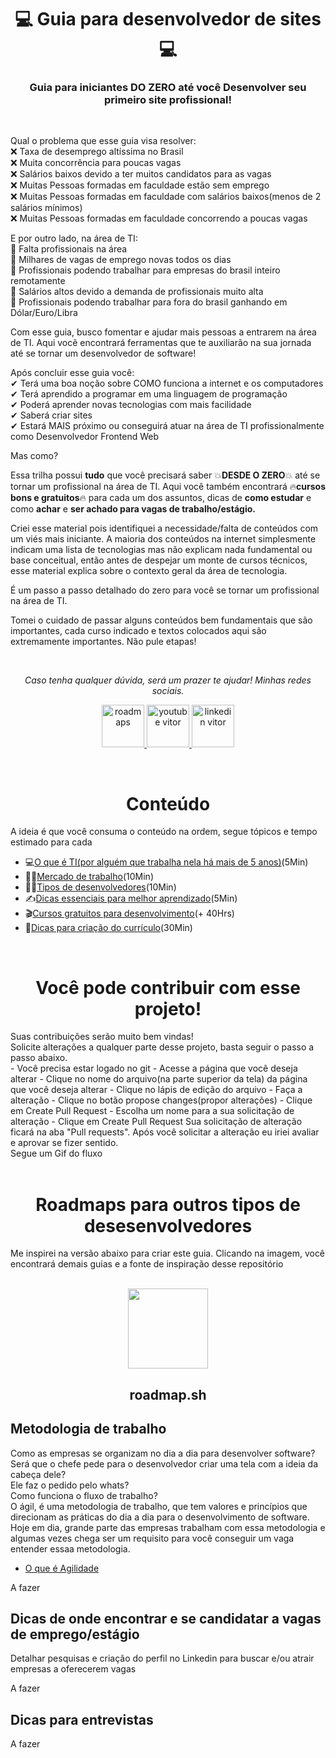 <h1 align="center">💻 Guia para desenvolvedor de sites 💻</h1> 
<h3 align="center">Guia para iniciantes DO ZERO até você Desenvolver seu primeiro site profissional! </h3><br />

Qual o problema que esse guia visa resolver:
<br /> ❌ Taxa de desemprego altíssima no Brasil
<br /> ❌ Muita concorrência para poucas vagas
<br /> ❌ Salários baixos devido a ter muitos candidatos para as vagas
<br /> ❌ Muitas Pessoas formadas em faculdade estão sem emprego
<br /> ❌ Muitas Pessoas formadas em faculdade com salários baixos(menos de 2 salários mínimos)
<br /> ❌ Muitas Pessoas formadas em faculdade concorrendo a poucas vagas

E por outro lado, na área de TI:
<br /> 📣 Falta profissionais na área 
<br /> 📣 Milhares de vagas de emprego novas todos os dias
<br /> 📣 Profissionais podendo trabalhar para empresas do brasil inteiro remotamente
<br /> 📣 Salários altos devido a demanda de profissionais muito alta
<br /> 📣 Profissionais podendo trabalhar para fora do brasil ganhando em Dólar/Euro/Libra

Com esse guia, busco fomentar e ajudar mais pessoas a entrarem na área de TI. Aqui você encontrará ferramentas que te auxiliarão na sua jornada 
até se tornar um desenvolvedor de software! <br />

Após concluir esse guia você:
<br />  ✔ Terá uma boa noção sobre COMO funciona a internet e os computadores
<br />  ✔ Terá aprendido a programar em uma linguagem de programação
<br />  ✔ Poderá aprender novas tecnologias com mais facilidade
<br />  ✔ Saberá criar sites
<br />  ✔ Estará MAIS próximo ou conseguirá atuar na área de TI profissionalmente como Desenvolvedor Frontend Web  

Mas como? <br />

Essa trilha possui **tudo** que você precisará saber 💥**DESDE O ZERO**💥 até se tornar um profissional na área de TI. Aqui você também encontrará 🔥**cursos bons e gratuitos**🔥 para cada um dos assuntos, dicas de **como estudar** e como **achar** e **ser achado para vagas de trabalho/estágio.** <br />

Criei esse material pois identifiquei a necessidade/falta de conteúdos com um viés mais iniciante.
A maioria dos conteúdos na internet simplesmente indicam uma lista de tecnologias mas não explicam nada fundamental ou base conceitual, então antes de despejar um monte de cursos técnicos, esse material explica sobre o contexto geral da área de tecnologia. <br />

É um passo a passo detalhado do zero para você se tornar um profissional na área de TI.

Tomei o cuidado de passar alguns conteúdos bem fundamentais que são importantes, cada curso indicado e textos
 colocados aqui são extremamente importantes. Não pule etapas!

<br />
<p align="center"><i>Caso tenha qualquer dúvida, será um prazer te ajudar! Minhas redes sociais.</i><p>

<p align="center">
     <a href="https://instagram.com/vitorfariaz">
    	 <img src="https://upload.wikimedia.org/wikipedia/commons/thumb/a/a5/Instagram_icon.png/2048px-Instagram_icon.png" height="68" alt="roadmaps" />
    </a>
     <a href="https://www.youtube.com/channel/UCt0raH0P0UX-rEuiJZkkOvA/videos">
    	 <img src="https://icones.pro/wp-content/uploads/2021/02/youtube-logo-icone.png" height="68" alt="youtube vitor" />
    </a>
      <a href="https://www.linkedin.com/in/vitor-farias-a60760121/">
    	 <img src="https://www.gov.br/agricultura/pt-br/centrais-de-conteudo/imagens/linkedin.png" height="68" alt="linkedin vitor" />
    </a>
</p>
<br />

<h1 align="center">Conteúdo</h1>
  
A ideia é que você consuma o conteúdo na ordem, segue tópicos e tempo estimado para cada
 - 💻[O que é TI(por alguém que trabalha nela há mais de 5 anos)](o-que-e-ti.md)(5Min)
 - 👷‍♂️[Mercado de trabalho](mercado-de-trabalho.md)(10Min)
 - 👨‍💻[Tipos de desenvolvedores](tipos-de-desenvolvedores.md)(10Min)
 - ✍[Dicas essenciais para melhor aprendizado](melhor-aprendizado.md)(5Min)
 - 🎬[Cursos gratuitos para desenvolvimento](cursos-desenvolvimento-web.md)(+ 40Hrs)
 - 📝[Dicas para criação do currículo](dicas-criacao-curriculo.md)(30Min)
 
 <br />
  
<h1 align="center">Você pode contribuir com esse projeto!</h1>
Suas contribuições serão muito bem vindas! <br />
Solicite alterações a qualquer parte desse projeto, basta seguir o passo a passo abaixo. <br />
- Você precisa estar logado no git
- Acesse a página que você deseja alterar
- Clique no nome do arquivo(na parte superior da tela) da página que você deseja alterar
- Clique no lápis de edição do arquivo
- Faça a alteração
- Clique no botão propose changes(propor alterações)
- Clique em Create Pull Request
- Escolha um nome para a sua solicitação de alteração
- Clique em Create Pull Request
Sua solicitação de alteração ficará na aba "Pull requests". 
Após você solicitar a alteração eu iriei avaliar e aprovar se fizer sentido. <br />
Segue um Gif do fluxo <br />


<br />

<h1 align="center">Roadmaps para outros tipos de desesenvolvedores</h1>
Me inspirei na versão abaixo para criar este guia. Clicando na imagem, você encontrará demais guias e a fonte de inspiração desse repositório
<br /><br />
<p align="center">
   <a href="https://roadmap.sh/roadmaps">
     <img src="https://raw.githubusercontent.com/vitorfariaz/developer-roadmap/1b9d74525aae3c4e95daedbbdbea3945a15964b9/public/logo.svg" height="128">
   </a>
    <h2 align="center">roadmap.sh</h2>
</p>
  
  
## Metodologia de trabalho
Como as empresas se organizam no dia a dia para desenvolver software? Será que o chefe pede para o desenvolvedor criar uma tela com a ideia da cabeça dele? <br /> 
Ele faz o pedido pelo whats? <br />
Como funciona o fluxo de trabalho? <br />
O ágil, é uma metodologia de trabalho, que tem valores e princípios que direcionam as práticas do dia a dia para o desenvolvimento de software. <br />
Hoje em dia, grande parte das empresas trabalham com essa metodologia e algumas vezes chega ser um requisito para você conseguir um vaga entender essaa metodologia. <br />

 - [O que é Agilidade](https://www.linkedin.com/video/event/urn:li:ugcPost:6914525357228331009/)

A fazer 

## Dicas de onde encontrar e se candidatar a vagas de emprego/estágio

Detalhar pesquisas e criação do perfil no Linkedin para buscar e/ou atrair empresas a oferecerem vagas

A fazer 

## Dicas para entrevistas 

A fazer 
